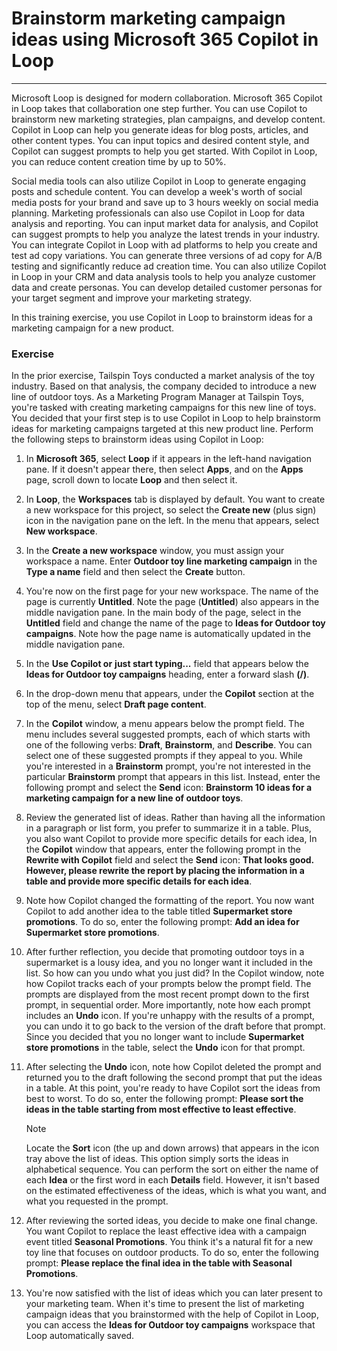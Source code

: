 # Brainstorm marketing campaign ideas using Microsoft 365 Copilot in Loop
---
Microsoft Loop is designed for modern collaboration. Microsoft 365 Copilot in Loop takes that collaboration one step further. You can use Copilot to brainstorm new marketing strategies, plan campaigns, and develop content. Copilot in Loop can help you generate ideas for blog posts, articles, and other content types. You can input topics and desired content style, and Copilot can suggest prompts to help you get started. With Copilot in Loop, you can reduce content creation time by up to 50%.

Social media tools can also utilize Copilot in Loop to generate engaging posts and schedule content. You can develop a week's worth of social media posts for your brand and save up to 3 hours weekly on social media planning. Marketing professionals can also use Copilot in Loop for data analysis and reporting. You can input market data for analysis, and Copilot can suggest prompts to help you analyze the latest trends in your industry. You can integrate Copilot in Loop with ad platforms to help you create and test ad copy variations. You can generate three versions of ad copy for A/B testing and significantly reduce ad creation time. You can also utilize Copilot in Loop in your CRM and data analysis tools to help you analyze customer data and create personas. You can develop detailed customer personas for your target segment and improve your marketing strategy.

In this training exercise, you use Copilot in Loop to brainstorm ideas for a marketing campaign for a new product.

### Exercise

In the prior exercise, Tailspin Toys conducted a market analysis of the toy industry. Based on that analysis, the company decided to introduce a new line of outdoor toys. As a Marketing Program Manager at Tailspin Toys, you're tasked with creating marketing campaigns for this new line of toys. You decided that your first step is to use Copilot in Loop to help brainstorm ideas for marketing campaigns targeted at this new product line. Perform the following steps to brainstorm ideas using Copilot in Loop:

1. In **Microsoft 365**, select **Loop** if it appears in the left-hand navigation pane. If it doesn't appear there, then select **Apps**, and on the **Apps** page, scroll down to locate **Loop** and then select it.
1. In **Loop**, the **Workspaces** tab is displayed by default. You want to create a new workspace for this project, so select the **Create new** (plus sign) icon in the navigation pane on the left. In the menu that appears, select **New workspace**.
1. In the **Create a new workspace** window, you must assign your workspace a name. Enter **Outdoor toy line marketing campaign** in the **Type a name** field and then select the **Create** button.
1. You're now on the first page for your new workspace. The name of the page is currently **Untitled**. Note the page (**Untitled**) also appears in the middle navigation pane. In the main body of the page, select in the **Untitled** field and change the name of the page to **Ideas for Outdoor toy campaigns**. Note how the page name is automatically updated in the middle navigation pane.
1. In the **Use Copilot or** **just start typing...** field that appears below the **Ideas for Outdoor toy campaigns** heading, enter a forward slash **(/)**.
1. In the drop-down menu that appears, under the **Copilot** section at the top of the menu, select **Draft page content**.
1. In the **Copilot** window, a menu appears below the prompt field. The menu includes several suggested prompts, each of which starts with one of the following verbs: **Draft**, **Brainstorm**, and **Describe**. You can select one of these suggested prompts if they appeal to you. While you're interested in a **Brainstorm** prompt, you're not interested in the particular **Brainstorm** prompt that appears in this list. Instead, enter the following prompt and select the **Send** icon: **Brainstorm 10 ideas for a marketing campaign for a new line of outdoor toys**.
1. Review the generated list of ideas. Rather than having all the information in a paragraph or list form, you prefer to summarize it in a table. Plus, you also want Copilot to provide more specific details for each idea, In the **Copilot** window that appears, enter the following prompt in the **Rewrite with Copilot** field and select the **Send** icon: **That looks good. However, please rewrite the report by placing the information in a table and provide more specific details for each idea**.
1. Note how Copilot changed the formatting of the report. You now want Copilot to add another idea to the table titled **Supermarket store promotions**. To do so, enter the following prompt: **Add an idea for Supermarket store promotions**.
1. After further reflection, you decide that promoting outdoor toys in a supermarket is a lousy idea, and you no longer want it included in the list. So how can you undo what you just did? In the Copilot window, note how Copilot tracks each of your prompts below the prompt field. The prompts are displayed from the most recent prompt down to the first prompt, in sequential order. More importantly, note how each prompt includes an **Undo** icon. If you're unhappy with the results of a prompt, you can undo it to go back to the version of the draft before that prompt. Since you decided that you no longer want to include **Supermarket store promotions** in the table, select the **Undo** icon for that prompt.
1. After selecting the **Undo** icon, note how Copilot deleted the prompt and returned you to the draft following the second prompt that put the ideas in a table. At this point, you're ready to have Copilot sort the ideas from best to worst. To do so, enter the following prompt: **Please sort the ideas in the table starting from most effective to least effective**.

    > [!NOTE]
    >  Locate the **Sort** icon (the up and down arrows) that appears in the icon tray above the list of ideas. This option simply sorts the ideas in alphabetical sequence. You can perform the sort on either the name of each **Idea** or the first word in each **Details** field. However, it isn't based on the estimated effectiveness of the ideas, which is what you want, and what you requested in the prompt.

1. After reviewing the sorted ideas, you decide to make one final change. You want Copilot to replace the least effective idea with a campaign event titled **Seasonal Promotions**. You think it's a natural fit for a new toy line that focuses on outdoor products. To do so, enter the following prompt: **Please replace the final idea in the table with Seasonal Promotions**.
1. You're now satisfied with the list of ideas which you can later present to your marketing team. When it's time to present the list of marketing campaign ideas that you brainstormed with the help of Copilot in Loop, you can access the **Ideas for Outdoor toy campaigns** workspace that Loop automatically saved.
